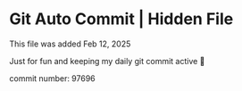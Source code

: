 # Git Auto Commit | Hidden File

This file was added Feb 12, 2025

Just for fun and keeping my daily git commit active 🤪

commit number: 97696
